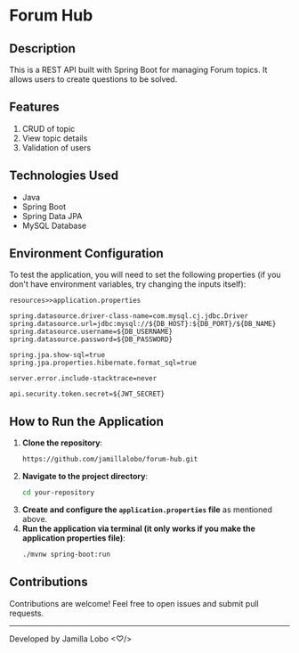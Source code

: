 # Forum Hub

## Description

This is a REST API built with Spring Boot for managing Forum topics. It allows users to create questions to be solved.

## Features

1. CRUD of topic
2. View topic details
3. Validation of users

## Technologies Used

- Java
- Spring Boot
- Spring Data JPA
- MySQL Database

## Environment Configuration

To test the application, you will need to set the following properties (if you don't have environment variables, try changing the inputs itself):

```properties
resources>>application.properties

spring.datasource.driver-class-name=com.mysql.cj.jdbc.Driver
spring.datasource.url=jdbc:mysql://${DB_HOST}:${DB_PORT}/${DB_NAME}
spring.datasource.username=${DB_USERNAME}
spring.datasource.password=${DB_PASSWORD}

spring.jpa.show-sql=true
spring.jpa.properties.hibernate.format_sql=true

server.error.include-stacktrace=never

api.security.token.secret=${JWT_SECRET}
```

## How to Run the Application

1. **Clone the repository**:
    ```sh
    https://github.com/jamillalobo/forum-hub.git
    ```
2. **Navigate to the project directory**:
    ```sh
    cd your-repository
    ```
3. **Create and configure the `application.properties` file** as mentioned above.
4. **Run the application via terminal (it only works if you make the application properties file)**:
    ```sh
    ./mvnw spring-boot:run
    ```

## Contributions

Contributions are welcome! Feel free to open issues and submit pull requests.

---

Developed by Jamilla Lobo <♡︎/>
